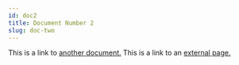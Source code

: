 ```yaml
---
id: doc2
title: Document Number 2
slug: doc-two
---
```


This is a link to [another document.](doc3.md) This is a link to an [external page.](http://www.example.com/)
